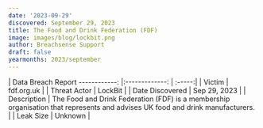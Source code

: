 ```yaml
---
date: '2023-09-29'
discovered: September 29, 2023
title: The Food and Drink Federation (FDF)
image: images/blog/lockbit.png
author: Breachsense Support
draft: false
yearmonths: 2023/september
---
```



| Data Breach Report
------------:     |:-------------:    | :-----:|
| Victim      | fdf.org.uk      | 
| Threat Actor      | LockBit      | 
| Date Discovered      | Sep 29, 2023      | 
| Description      | The Food and Drink Federation (FDF) is a membership organisation that represents and advises UK food and drink manufacturers.      | 
| Leak Size      | Unknown      | 

